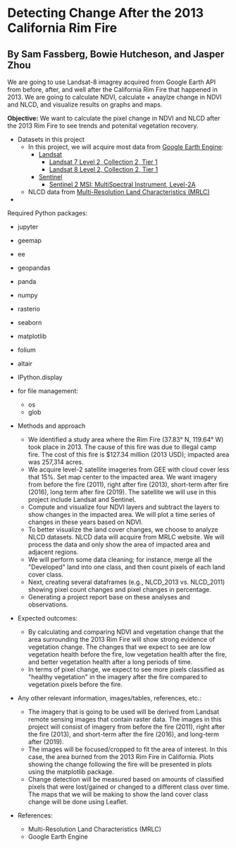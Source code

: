 # Detecting Change After the 2013 California Rim Fire

## By Sam Fassberg, Bowie Hutcheson, and Jasper Zhou

We are going to use Landsat-8 imagrey acquired from Google Earth API from before, after, and well after the California Rim Fire that happened in 2013. We are going to calculate NDVI, calculate + anaylze change in NDVI and NLCD, and visualize results on graphs and maps. 

**Objective:** We want to calculate the pixel change in NDVI and NLCD after the 2013 Rim Fire to see trends and potenital vegetation recovery.

* Datasets in this project
  * In this project, we will acquire most data from [Google Earth Engine](https://earthengine.google.com/):
    * [Landsat](https://developers.google.com/earth-engine/datasets/catalog/landsat)
      * [Landsat 7 Level 2, Collection 2, Tier 1](https://developers.google.com/earth-engine/datasets/catalog/LANDSAT_LE07_C02_T1_L2)
      * [Landsat 8 Level 2, Collection 2, Tier 1](https://developers.google.com/earth-engine/datasets/catalog/LANDSAT_LC08_C02_T1_L2)
    * [Sentinel](https://developers.google.com/earth-engine/datasets/catalog/sentinel)
      * [Sentinel 2 MSI: MultiSpectral Instrument, Level-2A](https://developers.google.com/earth-engine/datasets/catalog/COPERNICUS_S2_SR_HARMONIZED)
  * NLCD data from [Multi-Resolution Land Characteristics (MRLC)](https://www.mrlc.gov/data)
* 
Required Python packages:
  * jupyter
  * geemap
  * ee
  * geopandas
  * panda
  * numpy
  * rasterio
  * seaborn
  * matplotlib
  * folium
  * altair
  * IPython.display
  * for file management:
    * os
    * glob

* Methods and approach
  - We identified a study area where the Rim Fire (37.83° N, 119.64° W) took place in 2013. The cause of this fire was due to illegal camp fire. The cost of this fire is $127.34 million (2013 USD); impacted area was 257,314 acres.
  - We acquire level-2 satellite imageries from GEE with cloud cover less that 15%. Set map center to the impacted area. We want imagery from before the fire (2011), right after fire (2013), short-term after fire (2016), long term after fire (2019). The satellite we will use in this project include Landsat and Sentinel.  
  - Compute and visualize four NDVI layers and subtract the layers to show changes in the impacted area. We will plot a time series of changes in these years based on NDVI.
  - To better visualize the land cover changes, we choose to analyze NLCD datasets. NLCD data will acquire from MRLC website. We will process the data and only show the area of impacted area and adjacent regions.
  -  We will perform some data cleaning; for instance, merge all the "Developed" land into one class, and then count pixels of each land cover class.
  - Next, creating several dataframes (e.g., NLCD_2013 vs. NLCD_2011) showing pixel count changes and pixel changes in percentage.
  - Generating a project report base on these analyses and observations.

* Expected outcomes: 
	* By calculating and comparing NDVI and vegetation change that the area surrounding the 2013 Rim Fire will show strong evidence of vegetation change. The changes that we expect to see are low vegetation health before the fire, low vegetation health after the fire, and better vegetation health after a long periods of time. 
	* In terms of pixel change, we expect to see more pixels classified as "healthy vegetation" in the imagery after the fire compared to vegetation pixels before the fire.

* Any other relevant information, images/tables, references, etc.:
	* The imagery that is going to be used will be derived from Landsat remote sensing images that contain raster data. The images in this project will consist of imagery from before the fire (2011), right after the fire (2013), and short-term after the fire (2016), and long-term after (2019).  
	* The images will be focused/cropped to fit the area of interest. In this case, the area burned from the 2013 Rim Fire in California. Plots showing the change following the fire will be presented in plots using the matplotlib package. 
	* Change detection will be measured based on amounts of classified pixels that were lost/gained or changed to a different class over time. The maps that we will be making to show the land cover class change will be done using Leaflet. 

* References:
	* Multi-Resolution Land Characteristics (MRLC)
	* Google Earth Engine
